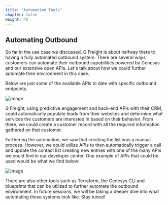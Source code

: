 ```yaml
---
title: "Automation Tools"
chapter: false
weight: 40
---
```

## Automating Outbound

So far in the use case we discussed, G Freight is about halfway there to having a fully automated outbound system. There are several ways customers can automate their outbound capabilities powered by Genesys and our extensive open APIs. Let's talk about how we could further automate their environment in this case.

Below are just some of the available APIs to date with specific outbound endpoints. 

![image](/images/outboundapis.png)

G Freight, using predictive engagement and back-end APIs with their CRM, could automatically populate leads from their websites and determine what services the customers are interested in based on their behavior. From there, we could create a customer record with all the required information gathered on that customer. 

Furthering the automation, we saw that creating the list was a manual process. However, we could utilize APIs to then automatically trigger a call and update the contact list creating new entries with one of the many APIs we could find in our developer center. One example of APIs that could be used would be what we find below:

![image](/images/addcontactapi.png)

There are also other tools such as Terraform, the Genesys CLI and blueprints that can be utilized to further automate the outbound environment. In future sessions, we will be taking a deeper dive into what automating these systems look like. Stay tuned!